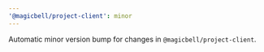 ```yaml
---
'@magicbell/project-client': minor
---
```


Automatic minor version bump for changes in `@magicbell/project-client`.
